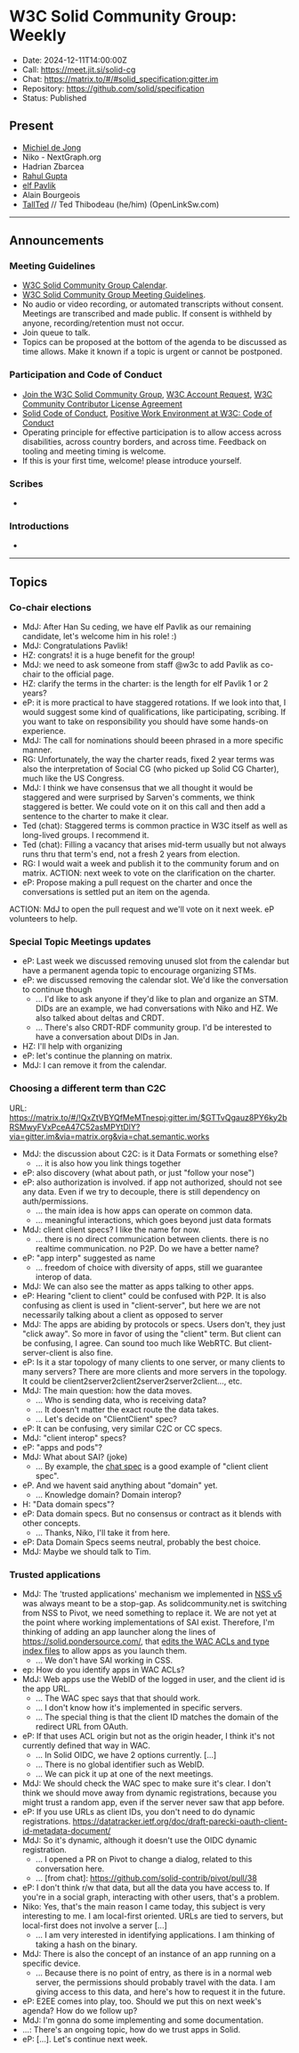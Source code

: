 # W3C Solid Community Group: Weekly

* Date: 2024-12-11T14:00:00Z
* Call: https://meet.jit.si/solid-cg
* Chat: https://matrix.to/#/#solid_specification:gitter.im
* Repository: https://github.com/solid/specification
* Status: Published


## Present
* [Michiel de Jong](https://michielbdejong.com)
* Niko - NextGraph.org
* Hadrian Zbarcea
* [Rahul Gupta](https://cxres.pages.dev/profile#i)
* [elf Pavlik](https://elf-pavlik.hackers4peace.net)
* Alain Bourgeois
* [TallTed](https://github.com/TallTed/) // Ted Thibodeau (he/him) (OpenLinkSw.com)

---

## Announcements

### Meeting Guidelines
* [W3C Solid Community Group Calendar](https://www.w3.org/groups/cg/solid/calendar).
* [W3C Solid Community Group Meeting Guidelines](https://github.com/w3c-cg/solid/blob/main/meetings/README.md).
* No audio or video recording, or automated transcripts without consent. Meetings are transcribed and made public. If consent is withheld by anyone, recording/retention must not occur.
* Join queue to talk.
* Topics can be proposed at the bottom of the agenda to be discussed as time allows. Make it known if a topic is urgent or cannot be postponed.

### Participation and Code of Conduct
* [Join the W3C Solid Community Group](https://www.w3.org/community/solid/join), [W3C Account Request](http://www.w3.org/accounts/request), [W3C Community Contributor License Agreement](https://www.w3.org/community/about/agreements/cla/)
* [Solid Code of Conduct](https://github.com/solid/process/blob/main/code-of-conduct.md), [Positive Work Environment at W3C: Code of Conduct](https://www.w3.org/policies/code-of-conduct/)
* Operating principle for effective participation is to allow access across disabilities, across country borders, and across time. Feedback on tooling and meeting timing is welcome.
* If this is your first time, welcome! please introduce yourself.


### Scribes
*

### Introductions
*

---

## Topics

### Co-chair elections
* MdJ: After Han Su ceding, we have elf Pavlik as our remaining candidate, let's welcome him in his role! :)
* MdJ: Congratulations Pavlik!
* HZ: congrats! it is a huge benefit for the group!
* MdJ: we need to ask someone from staff @w3c to add Pavlik as co-chair to the official page.
* HZ: clarify the terms in the charter: is the length for elf Pavlik 1 or 2 years?
* eP: it is more practical to have staggered rotations. If we look into that, I would suggest some kind of qualifications, like participating, scribing. If you want to take on responsibility you should have some hands-on experience.
* MdJ: The call for nominations should beeen phrased in a more specific manner.
* RG: Unfortunately, the way the charter reads, fixed 2 year terms was also the interpretation of Social CG (who picked up Solid CG Charter), much like the US Congress.
* MdJ: I think we have consensus that we all thought it would be staggered and were surprised by Sarven's comments, we think staggered is better. We could vote on it on this call and then add a sentence to the charter to make it clear.
* Ted (chat): Staggered terms is common practice in W3C itself as well as long-lived groups. I recommend it.
* Ted (chat): Filling a vacancy that arises mid-term usually but not always runs thru that term's end, not a fresh 2 years from election.
* RG: I would wait a week and publish it to the community forum and on matrix.
ACTION: next week to vote on the clarification on the charter.
* eP: Propose making a pull request on the charter and once the conversations is settled put an item on the agenda.

ACTION: MdJ to open the pull request and we'll vote on it next week. eP volunteers to help.

### Special Topic Meetings updates

* eP: Last week we discussed removing unused slot from the calendar but have a permanent agenda topic to encourage organizing STMs.
* eP: we discussed removing the calendar slot. We'd like the conversation to continue though
  * ... I'd like to ask anyone if they'd like to plan and organize an STM. DIDs are an example, we had conversations with Niko and HZ. We also talked about deltas and CRDT.
  * ... There's also CRDT-RDF community group. I'd be interested to have a conversation about DIDs in Jan.
* HZ: I'll help with organizing
* eP: let's continue the planning on matrix.
* MdJ: I can remove it from the calendar.

### Choosing a different term than C2C
URL: https://matrix.to/#/!QxZtVBYQfMeMTnespj:gitter.im/$GTTvQgauz8PY6ky2bRSMwyFVxPceA47C52asMPYtDlY?via=gitter.im&via=matrix.org&via=chat.semantic.works

- MdJ: the discussion about C2C: is it Data Formats or something else?
  - ... it is also how you link things together
- eP: also discovery (what about path, or just "follow your nose")
- eP: also authorization is involved. if app not authorized, should not see any data. Even if we try to decouple, there is still dependency on auth/permissions.
  - ... the main idea is how apps can operate on common data.
  - ... meaningful interactions, which goes beyond just data formats
- MdJ: client client specs? I like the name for now.
  - ... there is no direct communication between clients. there is no realtime communication. no P2P. Do we have a better name?
- eP: "app interp" suggested as name
  - ... freedom of choice with diversity of apps, still we guarantee interop of data.
- MdJ: We can also see the matter as apps talking to other apps.
- eP: Hearing "client to client" could be confused with P2P. It is also confusing as client is used in "client-server", but here we are not necessarily talking about a client as opposed to server
- MdJ: The apps are abiding by protocols or specs. Users don't, they just "click away". So more in favor of using the "client" term. But client can be confusing, I agree. Can sound too much like WebRTC. But client-server-client is also fine.
- eP: Is it a star topology of many clients to one server, or many clients to many servers? There are more clients and more servers in the topology. It could be client2server2client2server2server2client..., etc.
- MdJ: The main question: how the data moves.
  - ... Who is sending data, who is receiving data?
  - ... It doesn't matter the exact route the data takes.
  - ... Let's decide on "ClientClient" spec?
- eP: It can be confusing, very similar C2C or CC specs.
- MdJ: "client interop" specs?
- eP: "apps and pods"?
- MdJ: What about SAI? (joke)
    - ... By example, the [chat spec](https://github.com/solid/chat) is a good example of "client client spec".
- eP. And we havent said anything about "domain" yet.
  - ... Knowledge domain? Domain interop?
- H: "Data domain specs"?
- eP: Data domain specs. But no consensus or contract as it blends with other concepts.
  - ... Thanks, Niko, I'll take it from here.
- eP: Data Domain Specs seems neutral, probably the best choice.
- MdJ: Maybe we should talk to Tim.

### Trusted applications
* MdJ: The 'trusted applications' mechanism we implemented in [NSS v5](https://github.com/nodeSolidServer/node-solid-server/blob/v5.0.0/CHANGELOG.md#500) was always meant to be a stop-gap. As solidcommunity.net is switching from NSS to Pivot, we need something to replace it. We are not yet at the point where working implementations of SAI exist. Therefore, I'm thinking of adding an app launcher along the lines of <https://solid.pondersource.com/>, that [edits the WAC ACLs and type index files](https://github.com/inrupt/launcher-exploration/blob/master/src/services/preparePod/preparePodForApp.ts) to allow apps as you launch them.
  - ... We don't have SAI working in CSS.
* ep: How do you identify apps in WAC ACLs?
* MdJ: Web apps use the WebID of the logged in user, and the client id is the app URL.
  - ... The WAC spec says that that should work.
  - ... I don't know how it's implemented in specific servers.
  - ... The special thing is that the client ID matches the domain of the redirect URL from OAuth.
* eP: If that uses ACL origin but not as the origin header, I think it's not currently defined that way in WAC.
  - ... In Solid OIDC, we have 2 options currently. [...]
  - ... There is no global identifier such as WebID.
  - ... We can pick it up at one of the next meetings.
* MdJ: We should check the WAC spec to make sure it's clear. I don't think we should move away from dynamic registrations, because you might trust a random app, even if the server never saw that app before.
* eP: If you use URLs as client IDs, you don't need to do dynamic registrations. https://datatracker.ietf.org/doc/draft-parecki-oauth-client-id-metadata-document/
* MdJ: So it's dynamic, although it doesn't use the OIDC dynamic registration.
  - ... I opened a PR on Pivot to change a dialog, related to this conversation here.
  - ... [from chat]: https://github.com/solid-contrib/pivot/pull/38
* eP: I don't think r/w that data, but all the data you have access to. If you're in a social graph, interacting with other users, that's a problem.
* Niko: Yes, that's the main reason I came today, this subject is very interesting to me. I am local-first oriented. URLs are tied to servers, but local-first does not involve a server [...]
  - ... I am very interested in identifying applications. I am thinking of taking a hash on the binary.
* MdJ: There is also the concept of an instance of an app running on a specific device.
  - ... Because there is no point of entry, as there is in a normal web server, the permissions should probably travel with the data. I am giving access to this data, and here's how to request it in the future.
* eP: E2EE comes into play, too. Should we put this on next week's agenda? How do we follow up?
* MdJ: I'm gonna do some implementing and some documentation.
* ...: There's an ongoing topic, how do we trust apps in Solid.
* eP: [...]. Let's continue next week.
